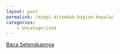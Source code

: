```yaml
---
layout: post
permalink: /mimpi-ditembak-bagian-kepala/
categories:
    - Uncategorized
---
```


[Baca Selengkapnya](/10)